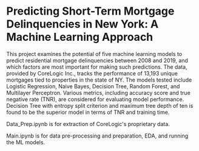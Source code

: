 # Predicting Short-Term Mortgage Delinquencies in New York: A Machine Learning Approach

This project examines the potential of five machine learning models to predict residential mortgage delinquencies between 2008 and 2019, and which factors are most important for making such predictions. The data, provided by CoreLogic Inc., tracks the performance of 13,193 unique mortgages tied to properties in the state of NY. The models tested include Logistic Regression, Naive Bayes, Decision Tree, Random Forest, and Multilayer Perceptron. Various metrics, including accuracy score and true negative rate (TNR), are considered for evaluating model performance. Decision Tree with entropy split criterion and maximum tree depth of ten is found to be the superior model in terms of TNR and training time.

Data_Prep.ipynb is for extraction of CoreLogic's proprietary data. 

Main.ipynb is for data pre-processing and preparation, EDA, and running the ML models.
